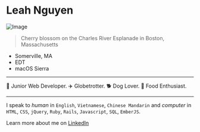 # Leah Nguyen
![Image](https://lh3.googleusercontent.com/Ny00fr5trxNGADBaK9m6d_mUaR8MCWF6j54HwIe4i7rtizW7CsHU1YzCDIVnzupD3-zML6kje5H3ACsbp5hgklsgWCYs1prXTnrEUGapV8cDO4AnO93lSE0S7IbOWksbTG61DKfjFlJNXTbnKTWf5bAx6tM65ggBUtik5gvdsDq_HvpMXhcXq36UOasqmNVvOGHFwiXSW--wX99v5q4JMDeA65JjWTaI7dbkWvAfMHJvVMh5rhTr91N8P8sZzl1rOX8tGsc4sqyxhnJGuvO1B2ymqWZG5PilXsqt4IwZrTWYWfM_MSezc3SuoKobKM-HuC1tpTCb5qJqy_K2x8BU_KHewCbfNc93J_q-YlYz-RNIzvTsGUn-RwKqja3aLlHhEs4-Dce8GFErPTK5WRU7Cw3aray1fqgJZ-BkjVfn7vzp0S0a6tK-3Ej7Wt7wXjqqtMFxm4kYMQPhoLprwuFiin5B4jwB7vsMbUo8CqsFIqEOHwIScH6byGqa-mogwJ4Qhtq_aqQ2gi5M32Eab6rsn9er5Gf-w6zRfc3dM0O1vxuHg7z_aX_pyIj1Deg=s2070-w2070-h1552-no)
> Cherry blossom on the Charles River Esplanade in Boston, Massachusetts 

* Somerville, MA
* EDT
* macOS Sierra

---

:rainbow: Junior Web Developer. :airplane: Globetrotter. :dog2: Dog Lover. :ramen: Food Enthusiast. 

---
I speak to _human_  in `English`, `Vietnamese`, `Chinese Mandarin` and *computer* in `HTML`, `CSS`, `jQuery`, `Ruby`, `Rails`, `Javascript`, `SQL`, `EmberJS`.


Learn more about me on [LinkedIn](https://www.linkedin.com/in/leahphuongnguyen/)
